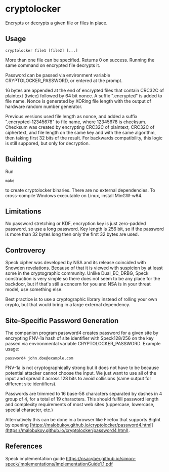 # cryptolocker

Encrypts or decrypts a given file or files in place. 

## Usage

    cryptolocker file1 [file2] [...]

More than one file can be specified. Returns 0 on success. Running the same command on encrypted file decrypts it.

Password can be passed via environment variable CRYPTOLOCKER_PASSWORD, or entered at the prompt.

16 bytes are appended at the end of encrypted files that contain CRC32C of plaintext (twice) followed by 64 bit nonce. A suffix ".encrypted" is added to file name. Nonce is generated by XORing file length with the output of hardware random number generator.

Previous versions used file length as nonce, and added a suffix ".encrypted-12345678" to file name, where 12345678 is checksum. Checksum was created by encrypting CRC32C of plaintext, CRC32C of ciphertext, and file length on the same key and with the same algorithm, then taking first 32 bits of the result. For backwards compatibility, this logic is still suppored, but only for decryption.

## Building

Run

    make
    
to create cryptolocker binaries. There are no external dependencies. To cross-compile Windows executable on Linux, install MinGW-w64.

## Limitations

No password stretching or KDF, encryption key is just zero-padded password, so use a long password. Key length is 256 bit, so if the password is more than 32 bytes long then only the first 32 bytes are used.

## Controvercy

Speck cipher was developed by NSA and its release coincided with Snowden revelations. Because of that it is viewed with suspicion by at least some in the cryptographic community. Unlike Dual_EC_DRBG, Speck construction is very simple so there does not seem to be any place for the backdoor, but if that's still a concern for you and NSA is in your threat model, use something else.

Best practice is to use a cryptographic library instead of rolling your own crypto, but that would bring in a large external dependency.

## Site-Specific Password Generation

The companion program password4 creates password for a given site by encrypting FNV-1a hash of site identifier with Speck128/256 on the key passed via environmental variable CRYPTOLOCKER_PASSWORD. Example usage:

    password4 john.doe@example.com

FNV-1a is not cryptographically strong but it does not have to be because potential attacker cannot choose the input. We just want to use all of the input and spread it across 128 bits to avoid collisions (same output for different site identifiers).

Passwords are trimmed to 16 base-58 characters separated by dashes in 4 group of 4, for a total of 19 characters. This should fulfill password length and complexity requirements of most web sites (uppercase, lowercase, special character, etc.)

Alternatively this can be done in a browser like Firefox that supports BigInt by opening [https://malobukov.github.io/cryptolocker/password4.html](https://malobukov.github.io/cryptolocker/password4.html).

## References

Speck implementation guide https://nsacyber.github.io/simon-speck/implementations/ImplementationGuide1.1.pdf
